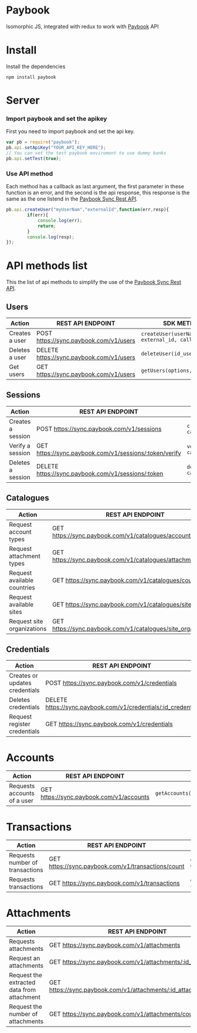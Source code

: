# Paybook

Isomorphic JS, integrated with redux to work with [Paybook](https://www.paybook.com) API

# Install
Install the dependencies
```
npm install paybook
```
# Server

### Import paybook and set the apikey
First you need to import paybook and set the api key.
```js
var pb = require("paybook");
pb.api.setApiKey("YOUR_API_KEY_HERE");
// You can set the test paybook enviroment to use dummy banks
pb.api.setTest(true); 
```
### Use API method
Each method has a callback as last argument, the first parameter in these function is an error, and the second is the api response, this response is the same as the one listend in the [Paybook Sync Rest API](https://www.paybook.com/sync/docs).
````js
pb.api.createUser("myUserNam","externalId",function(err,resp){
		if(err){
			console.log(err); 
			return;
		}
		console.log(resp);
});
````
# API methods list
This the list of api methods to simplify the use of the [Paybook Sync Rest API](https://www.paybook.com/sync/docs).


## Users

| Action         | REST API ENDPOINT                                 | SDK METHOD                                 |
| -------------- | ---------------------------------------- | ------------------------------------ |
| Creates a user | POST https://sync.paybook.com/v1/users   | ```createUser(userName, external_id, callback)```          |
| Deletes a user | DELETE https://sync.paybook.com/v1/users | ```deleteUser(id_user,callback)```|
| Get users      | GET https://sync.paybook.com/v1/users    | ```getUsers(options, callback)```|


## Sessions

| Action         | REST API ENDPOINT                                 | SDK METHOD                                  |
| -------------- | ---------------------------------------- | ------------------------------------ |
| Creates a session | POST https://sync.paybook.com/v1/sessions   | ```createSession(id_user, callback)```          |
| Verify a session | GET https://sync.paybook.com/v1/sessions/:token/verify | ```verifySession(session, callback)```                  |
| Deletes a session     | DELETE https://sync.paybook.com/v1/sessions/:token    | ```deleteSession(session, callback)```|

## Catalogues

| Action         | REST API ENDPOINT                                 | SDK METHOD                                  |
| -------------- | ---------------------------------------- | ------------------------------------ |
| Request account types | GET https://sync.paybook.com/v1/catalogues/account_types   | ```cataloguesAccountTypes(session,callback)```          |
| Request attachment types | GET https://sync.paybook.com/v1/catalogues/attachment_types   | ```cataloguesAttachmentTypes(session,callback)```          |
| Request available countries | GET https://sync.paybook.com/v1/catalogues/countries   | ```cataloguesAccountCountries(session,callback)```          |
| Request available sites | GET https://sync.paybook.com/v1/catalogues/sites   | ```cataloguesSites(session,callback)```          | 
| Request site organizations | GET https://sync.paybook.com/v1/catalogues/site_organizations   | ```cataloguesSiteOrganizations(session,callback)```          |

## Credentials

| Action         | REST API ENDPOINT                                 | SDK METHOD                                  |
| -------------- | ---------------------------------------- | ------------------------------------ |
| Creates or updates credentials | POST https://sync.paybook.com/v1/credentials | ```credentials(token,id_site,credentials_data, callback)```          |
| Deletes credentials | DELETE https://sync.paybook.com/v1/credentials/:id_credential | ```deleteCredentials(token, id_credential, callback)```          |
| Request register credentials | GET https://sync.paybook.com/v1/credentials | ```getCredentials(session, callback)```          |

# Accounts

| Action         | REST API ENDPOINT                                 | SDK METHOD                                  |
| -------------- | ---------------------------------------- | ------------------------------------ |
| Requests accounts of a user | GET https://sync.paybook.com/v1/accounts | ```getAccounts(session,options,callback)```          |

# Transactions

| Action         | REST API ENDPOINT                                 | SDK METHOD                                  |
| -------------- | ---------------------------------------- | ------------------------------------ |
| Requests number of transactions | GET https://sync.paybook.com/v1/transactions/count | ```getTRansactionsCount(session, options, callback)```          |
| Requests transactions | GET https://sync.paybook.com/v1/transactions | ```getTransactions(session,options, callback)```          |

# Attachments

| Action         | REST API ENDPOINT                                 | SDK METHOD                                  |
| -------------- | ---------------------------------------- | ------------------------------------ |
| Requests attachments | GET https://sync.paybook.com/v1/attachments | ```getAttachments(session,options, callback)```          |
| Request an attachments | GET https://sync.paybook.com/v1/attachments/:id_attachment | ```getAttahcment(session,id_attachment, callback)```          |
| Request the extracted data from attachment | GET https://sync.paybook.com/v1/attachments/:id_attachment/extra | ```getAttachmentExtra(session,id_attachment, callback)```          |
| Request the number of attachments | GET https://sync.paybook.com/v1/attachments/counts | ```agetAttachmentCount(session,options, callback)```          |





